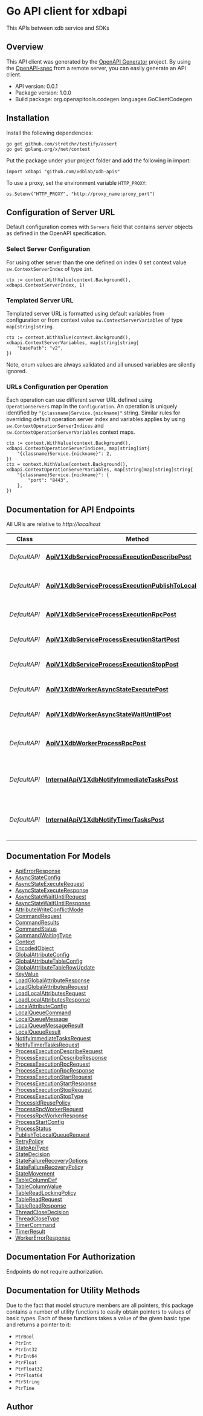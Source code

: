 # Go API client for xdbapi

This APIs between xdb service and SDKs

## Overview
This API client was generated by the [OpenAPI Generator](https://openapi-generator.tech) project.  By using the [OpenAPI-spec](https://www.openapis.org/) from a remote server, you can easily generate an API client.

- API version: 0.0.1
- Package version: 1.0.0
- Build package: org.openapitools.codegen.languages.GoClientCodegen

## Installation

Install the following dependencies:

```shell
go get github.com/stretchr/testify/assert
go get golang.org/x/net/context
```

Put the package under your project folder and add the following in import:

```golang
import xdbapi "github.com/xdblab/xdb-apis"
```

To use a proxy, set the environment variable `HTTP_PROXY`:

```golang
os.Setenv("HTTP_PROXY", "http://proxy_name:proxy_port")
```

## Configuration of Server URL

Default configuration comes with `Servers` field that contains server objects as defined in the OpenAPI specification.

### Select Server Configuration

For using other server than the one defined on index 0 set context value `sw.ContextServerIndex` of type `int`.

```golang
ctx := context.WithValue(context.Background(), xdbapi.ContextServerIndex, 1)
```

### Templated Server URL

Templated server URL is formatted using default variables from configuration or from context value `sw.ContextServerVariables` of type `map[string]string`.

```golang
ctx := context.WithValue(context.Background(), xdbapi.ContextServerVariables, map[string]string{
	"basePath": "v2",
})
```

Note, enum values are always validated and all unused variables are silently ignored.

### URLs Configuration per Operation

Each operation can use different server URL defined using `OperationServers` map in the `Configuration`.
An operation is uniquely identified by `"{classname}Service.{nickname}"` string.
Similar rules for overriding default operation server index and variables applies by using `sw.ContextOperationServerIndices` and `sw.ContextOperationServerVariables` context maps.

```golang
ctx := context.WithValue(context.Background(), xdbapi.ContextOperationServerIndices, map[string]int{
	"{classname}Service.{nickname}": 2,
})
ctx = context.WithValue(context.Background(), xdbapi.ContextOperationServerVariables, map[string]map[string]string{
	"{classname}Service.{nickname}": {
		"port": "8443",
	},
})
```

## Documentation for API Endpoints

All URIs are relative to *http://localhost*

Class | Method | HTTP request | Description
------------ | ------------- | ------------- | -------------
*DefaultAPI* | [**ApiV1XdbServiceProcessExecutionDescribePost**](docs/DefaultAPI.md#apiv1xdbserviceprocessexecutiondescribepost) | **Post** /api/v1/xdb/service/process-execution/describe | describe a process execution
*DefaultAPI* | [**ApiV1XdbServiceProcessExecutionPublishToLocalQueuePost**](docs/DefaultAPI.md#apiv1xdbserviceprocessexecutionpublishtolocalqueuepost) | **Post** /api/v1/xdb/service/process-execution/publish-to-local-queue | send message(s) to be consumed within a single process execution
*DefaultAPI* | [**ApiV1XdbServiceProcessExecutionRpcPost**](docs/DefaultAPI.md#apiv1xdbserviceprocessexecutionrpcpost) | **Post** /api/v1/xdb/service/process-execution/rpc | execute a RPC method of a process execution
*DefaultAPI* | [**ApiV1XdbServiceProcessExecutionStartPost**](docs/DefaultAPI.md#apiv1xdbserviceprocessexecutionstartpost) | **Post** /api/v1/xdb/service/process-execution/start | start a process execution
*DefaultAPI* | [**ApiV1XdbServiceProcessExecutionStopPost**](docs/DefaultAPI.md#apiv1xdbserviceprocessexecutionstoppost) | **Post** /api/v1/xdb/service/process-execution/stop | stop a process execution
*DefaultAPI* | [**ApiV1XdbWorkerAsyncStateExecutePost**](docs/DefaultAPI.md#apiv1xdbworkerasyncstateexecutepost) | **Post** /api/v1/xdb/worker/async-state/execute | invoking AsyncState.execute API
*DefaultAPI* | [**ApiV1XdbWorkerAsyncStateWaitUntilPost**](docs/DefaultAPI.md#apiv1xdbworkerasyncstatewaituntilpost) | **Post** /api/v1/xdb/worker/async-state/wait-until | invoking AsyncState.waitUntil API
*DefaultAPI* | [**ApiV1XdbWorkerProcessRpcPost**](docs/DefaultAPI.md#apiv1xdbworkerprocessrpcpost) | **Post** /api/v1/xdb/worker/process/rpc | execute a RPC method of a process execution in the worker
*DefaultAPI* | [**InternalApiV1XdbNotifyImmediateTasksPost**](docs/DefaultAPI.md#internalapiv1xdbnotifyimmediatetaskspost) | **Post** /internal/api/v1/xdb/notify-immediate-tasks | for api service to tell async service that there are new immediate tasks added to the queue
*DefaultAPI* | [**InternalApiV1XdbNotifyTimerTasksPost**](docs/DefaultAPI.md#internalapiv1xdbnotifytimertaskspost) | **Post** /internal/api/v1/xdb/notify-timer-tasks | for api service to tell async service that there are new timer tasks added to the queue


## Documentation For Models

 - [ApiErrorResponse](docs/ApiErrorResponse.md)
 - [AsyncStateConfig](docs/AsyncStateConfig.md)
 - [AsyncStateExecuteRequest](docs/AsyncStateExecuteRequest.md)
 - [AsyncStateExecuteResponse](docs/AsyncStateExecuteResponse.md)
 - [AsyncStateWaitUntilRequest](docs/AsyncStateWaitUntilRequest.md)
 - [AsyncStateWaitUntilResponse](docs/AsyncStateWaitUntilResponse.md)
 - [AttributeWriteConflictMode](docs/AttributeWriteConflictMode.md)
 - [CommandRequest](docs/CommandRequest.md)
 - [CommandResults](docs/CommandResults.md)
 - [CommandStatus](docs/CommandStatus.md)
 - [CommandWaitingType](docs/CommandWaitingType.md)
 - [Context](docs/Context.md)
 - [EncodedObject](docs/EncodedObject.md)
 - [GlobalAttributeConfig](docs/GlobalAttributeConfig.md)
 - [GlobalAttributeTableConfig](docs/GlobalAttributeTableConfig.md)
 - [GlobalAttributeTableRowUpdate](docs/GlobalAttributeTableRowUpdate.md)
 - [KeyValue](docs/KeyValue.md)
 - [LoadGlobalAttributeResponse](docs/LoadGlobalAttributeResponse.md)
 - [LoadGlobalAttributesRequest](docs/LoadGlobalAttributesRequest.md)
 - [LoadLocalAttributesRequest](docs/LoadLocalAttributesRequest.md)
 - [LoadLocalAttributesResponse](docs/LoadLocalAttributesResponse.md)
 - [LocalAttributeConfig](docs/LocalAttributeConfig.md)
 - [LocalQueueCommand](docs/LocalQueueCommand.md)
 - [LocalQueueMessage](docs/LocalQueueMessage.md)
 - [LocalQueueMessageResult](docs/LocalQueueMessageResult.md)
 - [LocalQueueResult](docs/LocalQueueResult.md)
 - [NotifyImmediateTasksRequest](docs/NotifyImmediateTasksRequest.md)
 - [NotifyTimerTasksRequest](docs/NotifyTimerTasksRequest.md)
 - [ProcessExecutionDescribeRequest](docs/ProcessExecutionDescribeRequest.md)
 - [ProcessExecutionDescribeResponse](docs/ProcessExecutionDescribeResponse.md)
 - [ProcessExecutionRpcRequest](docs/ProcessExecutionRpcRequest.md)
 - [ProcessExecutionRpcResponse](docs/ProcessExecutionRpcResponse.md)
 - [ProcessExecutionStartRequest](docs/ProcessExecutionStartRequest.md)
 - [ProcessExecutionStartResponse](docs/ProcessExecutionStartResponse.md)
 - [ProcessExecutionStopRequest](docs/ProcessExecutionStopRequest.md)
 - [ProcessExecutionStopType](docs/ProcessExecutionStopType.md)
 - [ProcessIdReusePolicy](docs/ProcessIdReusePolicy.md)
 - [ProcessRpcWorkerRequest](docs/ProcessRpcWorkerRequest.md)
 - [ProcessRpcWorkerResponse](docs/ProcessRpcWorkerResponse.md)
 - [ProcessStartConfig](docs/ProcessStartConfig.md)
 - [ProcessStatus](docs/ProcessStatus.md)
 - [PublishToLocalQueueRequest](docs/PublishToLocalQueueRequest.md)
 - [RetryPolicy](docs/RetryPolicy.md)
 - [StateApiType](docs/StateApiType.md)
 - [StateDecision](docs/StateDecision.md)
 - [StateFailureRecoveryOptions](docs/StateFailureRecoveryOptions.md)
 - [StateFailureRecoveryPolicy](docs/StateFailureRecoveryPolicy.md)
 - [StateMovement](docs/StateMovement.md)
 - [TableColumnDef](docs/TableColumnDef.md)
 - [TableColumnValue](docs/TableColumnValue.md)
 - [TableReadLockingPolicy](docs/TableReadLockingPolicy.md)
 - [TableReadRequest](docs/TableReadRequest.md)
 - [TableReadResponse](docs/TableReadResponse.md)
 - [ThreadCloseDecision](docs/ThreadCloseDecision.md)
 - [ThreadCloseType](docs/ThreadCloseType.md)
 - [TimerCommand](docs/TimerCommand.md)
 - [TimerResult](docs/TimerResult.md)
 - [WorkerErrorResponse](docs/WorkerErrorResponse.md)


## Documentation For Authorization

Endpoints do not require authorization.


## Documentation for Utility Methods

Due to the fact that model structure members are all pointers, this package contains
a number of utility functions to easily obtain pointers to values of basic types.
Each of these functions takes a value of the given basic type and returns a pointer to it:

* `PtrBool`
* `PtrInt`
* `PtrInt32`
* `PtrInt64`
* `PtrFloat`
* `PtrFloat32`
* `PtrFloat64`
* `PtrString`
* `PtrTime`

## Author



